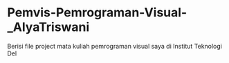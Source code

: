 # Pemvis-Pemrograman-Visual-_AlyaTriswani

Berisi file project mata kuliah pemrograman visual saya di Institut Teknologi Del
